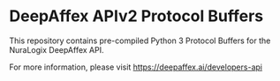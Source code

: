 # DeepAffex APIv2 Protocol Buffers

This repository contains pre-compiled Python 3 Protocol Buffers for the
NuraLogix DeepAffex API.

For more information, please visit https://deepaffex.ai/developers-api
